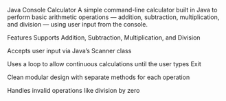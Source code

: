 Java Console Calculator
A simple command-line calculator built in Java to perform basic arithmetic operations — addition, subtraction, multiplication, and division — using user input from the console.

Features
Supports Addition, Subtraction, Multiplication, and Division

Accepts user input via Java’s Scanner class

Uses a loop to allow continuous calculations until the user types Exit

Clean modular design with separate methods for each operation

Handles invalid operations like division by zero

